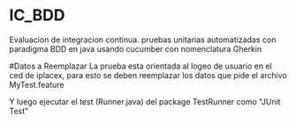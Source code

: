 # IC_BDD
Evaluacion de integracion continua. pruebas unitarias automatizadas con paradigma BDD en java usando cucumber con nomenclatura Gherkin

#Datos a Reemplazar
La prueba esta orientada al logeo de usuario en el ced de iplacex, para esto se deben reemplazar los datos que pide el archivo MyTest.feature

Y luego ejecutar el test (Runner.java) del package TestRunner como "JUnit Test"
